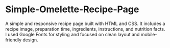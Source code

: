 # Simple-Omelette-Recipe-Page
A simple and responsive recipe page built with HTML and CSS. It includes a recipe image, preparation time, ingredients, instructions, and nutrition facts. I used Google Fonts for styling and focused on clean layout and mobile-friendly design.
